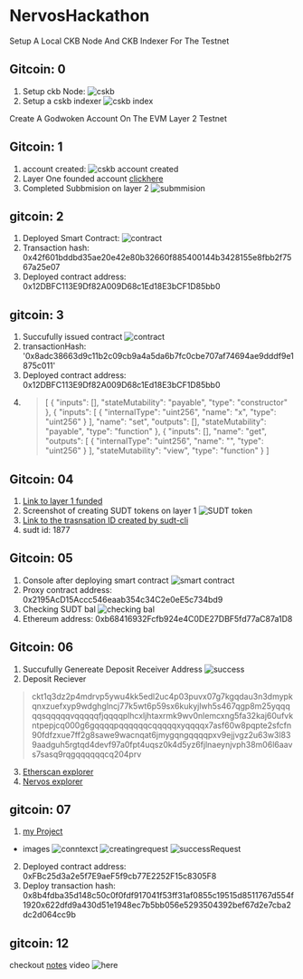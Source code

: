 # NervosHackathon

Setup A Local CKB Node And CKB Indexer For The Testnet
## Gitcoin: 0
1. Setup ckb Node:
  ![cskb](./gitcoin-0/ckb-chain.png)
2. Setup  a cskb indexer
  ![cskb index](./indexer-data.png)

Create A Godwoken Account On The EVM Layer 2 Testnet
## Gitcoin: 1
1. account created:
  ![cskb account created](./gitcoin-1/account-list.png)
2. Layer One founded account
  [clickhere](https://explorer.nervos.org/aggron/address/ckt1qyqwgqn7rva7vtjvk9qczgg75trx0d0u80ksvatc26)
3. Completed Subbmision on layer 2 
  ![submmision](./gitcoin-1/transation-completed.png)

## gitcoin: 2
1. Deployed Smart Contract:
	![contract](./gitcoin-2/succes-deploy.png)
2. Transaction hash: 0x42f601bddbd35ae20e42e80b32660f885400144b3428155e8fbb2f7567a25e07
3. Deployed contract address: 0x12DBFC113E9Df82A009D68c1Ed18E3bCF1D85bb0

## gitcoin: 3
1. Succufully issued contract
  ![contract](./gitcoin-3/callikng-smart-contract.png)
2. transactionHash: '0x8adc38663d9c11b2c09cb9a4a5da6b7fc0cbe707af74694ae9dddf9e1875c011'
3. Deployed contract address: 0x12DBFC113E9Df82A009D68c1Ed18E3bCF1D85bb0
4. > [
    {
      "inputs": [],
      "stateMutability": "payable",
      "type": "constructor"
    },
    {
      "inputs": [
        {
          "internalType": "uint256",
          "name": "x",
          "type": "uint256"
        }
      ],
      "name": "set",
      "outputs": [],
      "stateMutability": "payable",
      "type": "function"
    },
    {
      "inputs": [],
      "name": "get",
      "outputs": [
        {
          "internalType": "uint256",
          "name": "",
          "type": "uint256"
        }
      ],
      "stateMutability": "view",
      "type": "function"
    }
  ]

## Gitcoin: 04 
1. [Link to layer 1 funded](https://explorer.nervos.org/aggron/transaction/0x0c461d26faa443effa1494199633079ec610bc0272fcd138054cfdbede5c8d9d)
2. Screenshot of creating SUDT tokens on layer 1 
  ![SUDT token](./gitcoin/SUDT-layer1-tokens.png)
3. [Link to the trasnsation ID created by sudt-cli](https://explorer.nervos.org/aggron/transaction/0x3adf42f5ac88cc8a083eb21c149c24397442388d6d7c92cd9ff0a5c8aa0077eb)
4. sudt id: 1877

## Gitcoin: 05
1. Console after deploying smart contract
  ![smart contract](./gitcoin-5/contract-proxy-depolyed.png)
2. Proxy contract address: 0x2195AcD15Accc546eaab354c34C2e0eE5c734bd9
3. Checking SUDT bal
  ![checking bal](./gitcoin-5/SUDT-balance.png)
4. Ethereum address: 0xb68416932Fcfb924e4C0DE27DBF5fd77aC87a1D8

## Gitcoin: 06 
1. Succufully Genereate Deposit Receiver Address 
  ![success](./gitcoin-6/deposit-reciever-address.png)
2. Deposit Reciever
  > ckt1q3dz2p4mdrvp5ywu4kk5edl2uc4p03puvx07g7kgqdau3n3dmypkqnxzuefxyp9wdghglncj77k5wt6p59sx6kukyjlwh5s467qgp8m25yqqqqqsqqqqqvqqqqqfjqqqqplhcxljhtaxrmk9wv0nlemcxng5fa32kaj60ufvkntpepjcq000g6gqqqqpqqqqqqcqqqqqxyqqqqx7asf60w8pqpte2sfcfn90fdfzxue7ff2g8sawe9wacnqat6jmygqngqqqqpxv9ejjvgz2u63w3l839aadguh5rgtqd4devf97a0fpt4uqsz0k4d5yz6fjlnaeynjvph38m06l6aavs7sasq9rqgqqqqqqcq204prv
3. [Etherscan explorer](https://rinkeby.etherscan.io/tx/0x10d7412b0c78caad7970b429ef2291afde46a5b980d4909be71834a05c88ac22)
4. [Nervos explorer](https://explorer.nervos.org/aggron/transaction/0x9a4d10fc85edb3189ee569600c21cfe96244c27d9d653b19a03e424e13f3f480)

## gitcoin: 07
  1. [my Project](https://github.com/shpintz/CryptoZombie)
   - images
    ![conntexct](./gitcoin-7/connected-v1.png)
    ![creatingrequest](./gitcoin-7/creating-request.png)
    ![successRequest](./gitcoin-7/success.png)
  2. Deployed contract address: 0xFBc25d3a2e5f7E9aeF5f9cb77E2252F15c8305F8
  3. Deploy transaction hash: 0x8b4fdba35d148c50c0f0fdf917041f53ff31af0855c19515d8511767d554f1920x622dfd9a430d51e1948ec7b5bb056e5293504392bef67d2e7cba2dc2d064cc9b


## gitcoin: 12
 checkout [notes](https://github.com/shpintz/NervosHackathon/blob/main/gitcoin-12/Document%20Porting%20an%20Existing%20Ethereum%20dApp%20to%20Poly%20679f056aed2c4564b9e43d983fb3616f.md)
 video ![here](https://youtu.be/lwAav9J62sI)

